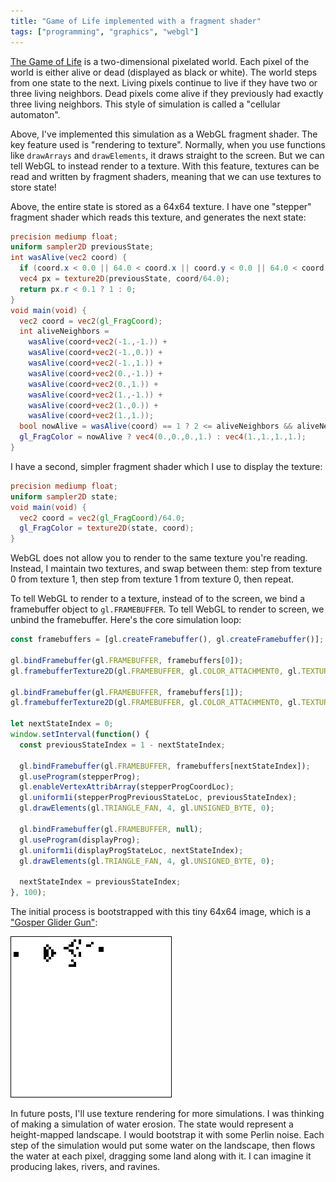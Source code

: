 ```yaml
---
title: "Game of Life implemented with a fragment shader"
tags: ["programming", "graphics", "webgl"]
---
```


<canvas id="canvas" height="64" width="64" style="width: 256px; height: 256px; image-rendering: pixelated;"></canvas>
<script type="x-shader/x-fragment" id="fragment-shader-display">
  precision mediump float;
  uniform sampler2D state;
  void main(void) {
    vec2 coord = vec2(gl_FragCoord)/64.0;
    gl_FragColor = texture2D(state, coord);
  }
</script>
<script type="x-shader/x-fragment" id="fragment-shader-stepper">
  precision mediump float;
  uniform sampler2D previousState;
  int wasAlive(vec2 coord) {
    if (coord.x < 0.0 || 64.0 < coord.x || coord.y < 0.0 || 64.0 < coord.y) return 0;
    vec4 px = texture2D(previousState, coord/64.0);
    return px.r < 0.1 ? 1 : 0;
  }
  void main(void) {
    vec2 coord = vec2(gl_FragCoord);
    int aliveNeighbors =
      wasAlive(coord+vec2(-1.,-1.)) +
      wasAlive(coord+vec2(-1.,0.)) +
      wasAlive(coord+vec2(-1.,1.)) +
      wasAlive(coord+vec2(0.,-1.)) +
      wasAlive(coord+vec2(0.,1.)) +
      wasAlive(coord+vec2(1.,-1.)) +
      wasAlive(coord+vec2(1.,0.)) +
      wasAlive(coord+vec2(1.,1.));
    bool nowAlive = wasAlive(coord) == 1 ? 2 <= aliveNeighbors && aliveNeighbors <= 3 : 3 == aliveNeighbors;
    gl_FragColor = nowAlive ? vec4(0.,0.,0.,1.) : vec4(1.,1.,1.,1.);
  }
</script>
<script>
  const startStateImg = new Image();
  startStateImg.onload = function() {
    const canvasEl = document.getElementById("canvas");
    const gl = canvasEl.getContext("webgl");

    function createShader(ty, src) {
      const s = gl.createShader(ty);
      gl.shaderSource(s, src);
      gl.compileShader(s);
      if (!gl.getShaderParameter(s, gl.COMPILE_STATUS)) {
        console.error("Could not compile shader", ty, src, gl.getShaderInfoLog(s));
      }
      return s;
    }
    const vertexShader = createShader(gl.VERTEX_SHADER, "attribute vec2 coord; void main(void) { gl_Position = vec4(coord, 0.0, 1.0); }");
    const fragShaderDisplay = createShader(gl.FRAGMENT_SHADER, document.getElementById("fragment-shader-display").innerText);
    const fragShaderStepper = createShader(gl.FRAGMENT_SHADER, document.getElementById("fragment-shader-stepper").innerText);

    function createProgram(vs, fs) {
      const p = gl.createProgram();
      gl.attachShader(p, vs);
      gl.attachShader(p, fs);
      gl.linkProgram(p);
      if (!gl.getProgramParameter(p, gl.LINK_STATUS)) {
        console.error("Error linking program", gl.getProgramInfoLog(p));
      }
      return p;
    }
    const displayProg = createProgram(vertexShader, fragShaderDisplay);
    const stepperProg = createProgram(vertexShader, fragShaderStepper);

    gl.useProgram(stepperProg);

    const stepperProgCoordLoc = gl.getAttribLocation(stepperProg, "coord");
    const stepperProgPreviousStateLoc = gl.getUniformLocation(stepperProg, "previousState");

    const displayProgCoordLoc = gl.getAttribLocation(displayProg, "coord");
    const displayProgStateLoc = gl.getUniformLocation(displayProg, "state");

    const vertexBuffer = gl.createBuffer();
    gl.bindBuffer(gl.ARRAY_BUFFER, vertexBuffer);
    gl.bufferData(gl.ARRAY_BUFFER, new Float32Array([
      -1,-1,  1,-1,  1,1,  -1,1,
    ]), gl.STATIC_DRAW);

    // Note we must bind ARRAY_BUFFER before running vertexAttribPointer!
    // This is confusing and deserves a blog post
    // https://stackoverflow.com/questions/7617668/glvertexattribpointer-needed-everytime-glbindbuffer-is-called
    gl.vertexAttribPointer(stepperProgCoordLoc, 2, gl.FLOAT, false, 0, 0);

    const elementBuffer = gl.createBuffer();
    gl.bindBuffer(gl.ELEMENT_ARRAY_BUFFER, elementBuffer);
    gl.bufferData(gl.ELEMENT_ARRAY_BUFFER, new Uint8Array([0,1,2,3]), gl.STATIC_DRAW);

    const texture0 = gl.createTexture();
    gl.activeTexture(gl.TEXTURE0);
    gl.bindTexture(gl.TEXTURE_2D, texture0);
    gl.texImage2D(gl.TEXTURE_2D, 0, gl.RGB, gl.RGB, gl.UNSIGNED_BYTE, startStateImg);
    gl.texParameteri(gl.TEXTURE_2D, gl.TEXTURE_MAG_FILTER, gl.NEAREST);
    gl.texParameteri(gl.TEXTURE_2D, gl.TEXTURE_MIN_FILTER, gl.NEAREST);
    gl.generateMipmap(gl.TEXTURE_2D);

    const texture1 = gl.createTexture();
    gl.activeTexture(gl.TEXTURE0+1);
    gl.bindTexture(gl.TEXTURE_2D, texture1);
    gl.texImage2D(gl.TEXTURE_2D, 0, gl.RGB, gl.RGB, gl.UNSIGNED_BYTE, startStateImg);
    gl.texParameteri(gl.TEXTURE_2D, gl.TEXTURE_MAG_FILTER, gl.NEAREST);
    gl.texParameteri(gl.TEXTURE_2D, gl.TEXTURE_MIN_FILTER, gl.NEAREST);
    gl.generateMipmap(gl.TEXTURE_2D);

    const framebuffers = [gl.createFramebuffer(), gl.createFramebuffer()];

    gl.bindFramebuffer(gl.FRAMEBUFFER, framebuffers[0]);
    gl.framebufferTexture2D(gl.FRAMEBUFFER, gl.COLOR_ATTACHMENT0, gl.TEXTURE_2D, texture0, 0);

    gl.bindFramebuffer(gl.FRAMEBUFFER, framebuffers[1]);
    gl.framebufferTexture2D(gl.FRAMEBUFFER, gl.COLOR_ATTACHMENT0, gl.TEXTURE_2D, texture1, 0);

    let nextStateIndex = 0;
    window.setInterval(function() {
      const previousStateIndex = 1 - nextStateIndex;

      gl.bindFramebuffer(gl.FRAMEBUFFER, framebuffers[nextStateIndex]);
      gl.useProgram(stepperProg);
      gl.enableVertexAttribArray(stepperProgCoordLoc);
      gl.uniform1i(stepperProgPreviousStateLoc, previousStateIndex);
      gl.drawElements(gl.TRIANGLE_FAN, 4, gl.UNSIGNED_BYTE, 0);

      gl.bindFramebuffer(gl.FRAMEBUFFER, null);
      gl.useProgram(displayProg);
      gl.uniform1i(displayProgStateLoc, nextStateIndex);
      gl.drawElements(gl.TRIANGLE_FAN, 4, gl.UNSIGNED_BYTE, 0);

      nextStateIndex = previousStateIndex;
    }, 100);
  };
  startStateImg.src = "/assets/2017-10-22/game-of-life.png";
</script>

[The Game of Life](https://en.wikipedia.org/wiki/Conway%27s_Game_of_Life)
is a two-dimensional pixelated world.
Each pixel of the world is either alive or dead (displayed as black or white).
The world steps from one state to the next.
Living pixels continue to live if they have two or three living neighbors.
Dead pixels come alive if they previously had exactly three living neighbors.
This style of simulation is called a "cellular automaton".

Above, I've implemented this simulation as a WebGL fragment shader.
The key feature used is "rendering to texture".
Normally, when you use functions like `drawArrays` and `drawElements`,
it draws straight to the screen.
But we can tell WebGL to instead render to a texture.
With this feature, textures can be read and written by fragment shaders,
meaning that we can use textures to store state!

Above, the entire state is stored as a 64x64 texture.
I have one "stepper" fragment shader which reads this texture, and generates the next state:

```glsl
precision mediump float;
uniform sampler2D previousState;
int wasAlive(vec2 coord) {
  if (coord.x < 0.0 || 64.0 < coord.x || coord.y < 0.0 || 64.0 < coord.y) return 0;
  vec4 px = texture2D(previousState, coord/64.0);
  return px.r < 0.1 ? 1 : 0;
}
void main(void) {
  vec2 coord = vec2(gl_FragCoord);
  int aliveNeighbors =
    wasAlive(coord+vec2(-1.,-1.)) +
    wasAlive(coord+vec2(-1.,0.)) +
    wasAlive(coord+vec2(-1.,1.)) +
    wasAlive(coord+vec2(0.,-1.)) +
    wasAlive(coord+vec2(0.,1.)) +
    wasAlive(coord+vec2(1.,-1.)) +
    wasAlive(coord+vec2(1.,0.)) +
    wasAlive(coord+vec2(1.,1.));
  bool nowAlive = wasAlive(coord) == 1 ? 2 <= aliveNeighbors && aliveNeighbors <= 3 : 3 == aliveNeighbors;
  gl_FragColor = nowAlive ? vec4(0.,0.,0.,1.) : vec4(1.,1.,1.,1.);
}
```

I have a second, simpler fragment shader which I use to display the texture:

```glsl
precision mediump float;
uniform sampler2D state;
void main(void) {
  vec2 coord = vec2(gl_FragCoord)/64.0;
  gl_FragColor = texture2D(state, coord);
}
```

WebGL does not allow you to render to the same texture you're reading.
Instead, I maintain two textures, and swap between them:
step from texture 0 from texture 1, then
step from texture 1 from texture 0,
then repeat.

To tell WebGL to render to a texture, instead of to the screen,
we bind a framebuffer object to `gl.FRAMEBUFFER`.
To tell WebGL to render to screen,
we unbind the framebuffer.
Here's the core simulation loop:

```js
const framebuffers = [gl.createFramebuffer(), gl.createFramebuffer()];

gl.bindFramebuffer(gl.FRAMEBUFFER, framebuffers[0]);
gl.framebufferTexture2D(gl.FRAMEBUFFER, gl.COLOR_ATTACHMENT0, gl.TEXTURE_2D, texture0, 0);

gl.bindFramebuffer(gl.FRAMEBUFFER, framebuffers[1]);
gl.framebufferTexture2D(gl.FRAMEBUFFER, gl.COLOR_ATTACHMENT0, gl.TEXTURE_2D, texture1, 0);

let nextStateIndex = 0;
window.setInterval(function() {
  const previousStateIndex = 1 - nextStateIndex;

  gl.bindFramebuffer(gl.FRAMEBUFFER, framebuffers[nextStateIndex]);
  gl.useProgram(stepperProg);
  gl.enableVertexAttribArray(stepperProgCoordLoc);
  gl.uniform1i(stepperProgPreviousStateLoc, previousStateIndex);
  gl.drawElements(gl.TRIANGLE_FAN, 4, gl.UNSIGNED_BYTE, 0);

  gl.bindFramebuffer(gl.FRAMEBUFFER, null);
  gl.useProgram(displayProg);
  gl.uniform1i(displayProgStateLoc, nextStateIndex);
  gl.drawElements(gl.TRIANGLE_FAN, 4, gl.UNSIGNED_BYTE, 0);

  nextStateIndex = previousStateIndex;
}, 100);
```

The initial process is bootstrapped with this tiny 64x64 image,
which is a ["Gosper Glider Gun"](https://en.wikipedia.org/wiki/Gun_(cellular_automaton)):

<img src="/assets/2017-10-22/game-of-life.png" style="width: 256px; height: 256px; image-rendering: pixelated; border: 1px solid black;"/>

In future posts,
I'll use texture rendering for more simulations.
I was thinking of making a simulation of water erosion.
The state would represent a height-mapped landscape.
I would bootstrap it with some Perlin noise.
Each step of the simulation
would put some water on the landscape,
then flows the water at each pixel, dragging some land along with it.
I can imagine it producing lakes, rivers, and ravines.
